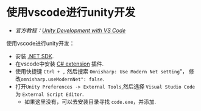 # 使用vscode进行unity开发

- *官方教程：[Unity Development with VS Code](https://code.visualstudio.com/docs/other/unity#_install-build-tools-for-visual-studio-windows-only)*

使用vscode进行unity开发：

- 安装 [.NET SDK](https://dotnet.microsoft.com/download).
- 在vscode中安装 [C# extension](https://marketplace.visualstudio.com/items?itemName=ms-dotnettools.csharp) 插件.
- 使用快捷键 `Ctrl + ,` 然后搜索 `Omnisharp: Use Modern Net setting`"， 修改`omnisharp.useModernNet": false`.
- 打开`Unity Preferences -> External Tools`,然后选择 `Visual Studio Code` 为 `External Script Editor`.
  - 如果这里没有，可以去安装目录寻找 `code.exe`，并添加.